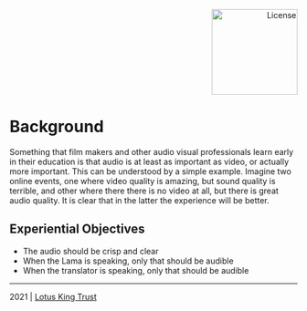 <p align="right">
  
  <a href="https://mirrors.creativecommons.org/presskit/buttons/88x31/png/by-sa.png">
    <img width=150px src="https://upload.wikimedia.org/wikipedia/commons/thumb/1/12/Cc-by-nc-sa_icon.svg/1280px-Cc-by-nc-sa_icon.svg.png" alt="License">
  </a>
</p>


# Background

Something that film makers and other audio visual professionals learn early in their education is that audio is at least as important as video, or actually more important. This can be understood by a simple example. Imagine two online events, one where video quality is amazing, but sound quality is terrible, and other where there there is no video at all, but there is great audio quality. It is clear that in the latter the experience will be better.

## Experiential Objectives

- The audio should be crisp and clear
- When the Lama is speaking, only that should be audible
- When the translator is speaking, only that should be audible

<hr>

2021 | [Lotus King Trust](https://lotuskingtrust.org)
